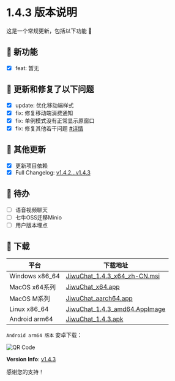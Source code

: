 # 1.4.3 版本说明

这是一个常规更新，包括以下功能 🧪

## 🔮 新功能

- [x] feat: 暂无

## 🔨 更新和修复了以下问题

- [x] update: 优化移动端样式
- [x] fix: 修复移动端消费通知
- [x] fix: 单例模式没有正常显示原窗口
- [x] fix: 修复其他若干问题 [#详情](https://github.com/KiWi233333/jiwu-mall-chat-tauri/compare/v1.4.2...v1.4.3)

## 🧿 其他更新

- [x] 更新项目依赖
- [x] Full Changelog: [v1.4.2...v1.4.3](https://github.com/KiWi233333/jiwu-mall-chat-tauri/compare/v1.4.2...v1.4.3)

## 📌 待办

- [ ] 语音视频聊天
- [ ] 七牛OSS迁移Minio
- [ ] 用户版本埋点

## 🧪 下载

| 平台 | 下载地址 |
| --- | --- |
| Windows x86_64 | [JiwuChat_1.4.3_x64_zh-CN.msi](https://github.com/KiWi233333/jiwu-mall-chat-tauri/releases/download/v1.4.3/JiwuChat_1.4.3_x64_zh-CN.msi) |
| MacOS x64系列 | [JiwuChat_x64.app](https://github.com/KiWi233333/jiwu-mall-chat-tauri/releases/download/v1.4.3/JiwuChat_x64.app) |
| MacOS M系列 | [JiwuChat_aarch64.app](https://github.com/KiWi233333/jiwu-mall-chat-tauri/releases/download/v1.4.3/JiwuChat_aarch64.app) |
| Linux x86_64 | [JiwuChat_1.4.3_amd64.AppImage](https://github.com/KiWi233333/jiwu-mall-chat-tauri/releases/download/v1.4.3/JiwuChat_1.4.3_amd64.AppImage) |
| Android arm64 | [JiwuChat_1.4.3.apk](https://github.com/KiWi233333/jiwu-mall-chat-tauri/releases/download/v1.4.3/JiwuChat_1.4.3.apk) |

<!-- JiwuChat_1.4.3.apk -->
`Android arm64 版本`  安卓下载：

![QR Code](https://api.jiwu.kiwi2333.top/res/qrcode/stream?content=https://github.com/KiWi233333/jiwu-mall-chat-tauri/releases/download/v1.4.3/JiwuChat_1.4.3.apk&w=200&h=200)

**Version Info**: [v1.4.3](https://github.com/KiWi233333/jiwu-mall-chat-tauri/blob/main/.github/releasemd/v1.4.3.md)

感谢您的支持！
